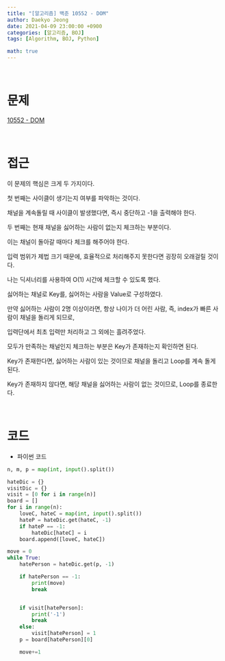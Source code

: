 ```yaml
---
title: "[알고리즘] 백준 10552 - DOM"
author: Daekyo Jeong
date: 2021-04-09 23:00:00 +0900
categories: [알고리즘, BOJ]
tags: [Algorithm, BOJ, Python]

math: true
---
```



<br/>

# **문제**

[10552 - DOM](https://www.acmicpc.net/problem/10552)

<br/>

# **접근**

이 문제의 핵심은 크게 두 가지이다.  

첫 번째는 사이클이 생기는지 여부를 파악하는 것이다.  

채널을 계속돌릴 때 사이클이 발생했다면, 즉시 중단하고 -1을 출력해야 한다.  

두 번째는 현재 채널을 싫어하는 사람이 없는지 체크하는 부분이다.  

이는 채널이 돌아갈 때마다 체크를 해주어야 한다.  

입력 범위가 제법 크기 때문에, 효율적으로 처리해주지 못한다면 굉장히 오래걸릴 것이다.  

나는 딕셔너리를 사용하여 O(1) 시간에 체크할 수 있도록 했다.  

싫어하는 채널로 Key를, 싫어하는 사람을 Value로 구성하였다.   

만약 싫어하는 사람이 2명 이상이라면, 항상 나이가 더 어린 사람, 즉, index가 빠른 사람이 채널을 돌리게 되므로,  

입력단에서 최초 입력만 처리하고 그 외에는 흘려주었다.  

모두가 만족하는 채널인지 체크하는 부분은 Key가 존재하는지 확인하면 된다.  

Key가 존재한다면, 싫어하는 사람이 있는 것이므로 채널을 돌리고 Loop를 계속 돌게 된다.  

Key가 존재하지 않다면, 해당 채널을 싫어하는 사람이 없는 것이므로, Loop를 종료한다.  

<br/>

# **코드**

- 파이썬 코드   

```py
n, m, p = map(int, input().split())

hateDic = {}
visitDic = {}
visit = [0 for i in range(n)]
board = []
for i in range(n):
    loveC, hateC = map(int, input().split())
    hateP = hateDic.get(hateC, -1)
    if hateP == -1:
        hateDic[hateC] = i
    board.append([loveC, hateC])

move = 0
while True:
    hatePerson = hateDic.get(p, -1)

    if hatePerson == -1:
        print(move)
        break


    if visit[hatePerson]:
        print('-1')
        break
    else:
        visit[hatePerson] = 1
    p = board[hatePerson][0]

    move+=1

```

<br/>
